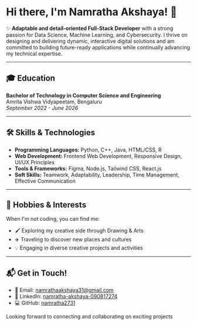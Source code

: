 # Hi there, I'm Namratha Akshaya! 👋

✨ **Adaptable and detail-oriented Full-Stack Developer** with a strong passion for Data Science, Machine Learning, and Cybersecurity. I thrive on designing and delivering dynamic, interactive digital solutions and am committed to building future-ready applications while continually advancing my technical expertise.

---

## 🎓 Education

**Bachelor of Technology in Computer Science and Engineering**  
Amrita Vishwa Vidyapeetam, Bengaluru  
_September 2022 - June 2026_

---

## 🛠️ Skills & Technologies

- **Programming Languages:** Python, C++, Java, HTML/CSS, R  
- **Web Development:** Frontend Web Development, Responsive Design, UI/UX Principles  
- **Tools & Frameworks:** Figma, Node.js, Tailwind CSS, React.js  
- **Soft Skills:** Teamwork, Adaptability, Leadership, Time Management, Effective Communication  

---

## 🎨 Hobbies & Interests

When I'm not coding, you can find me:  
- 🖌️ Exploring my creative side through Drawing & Arts  
- ✈️ Traveling to discover new places and cultures  
- 💡 Engaging in diverse creative projects and activities  

---

## 📬 Get in Touch!

- 📧 Email: [namrathaakshaya31@gmail.com](mailto:namrathaakshaya31@gmail.com)  
- 🔗 LinkedIn: [namratha-akshaya-090817274](https://www.linkedin.com/in/namratha-akshaya-090817274)  
- 💻 GitHub: [namratha2731](https://github.com/namratha2731)  

Looking forward to connecting and collaborating on exciting projects
